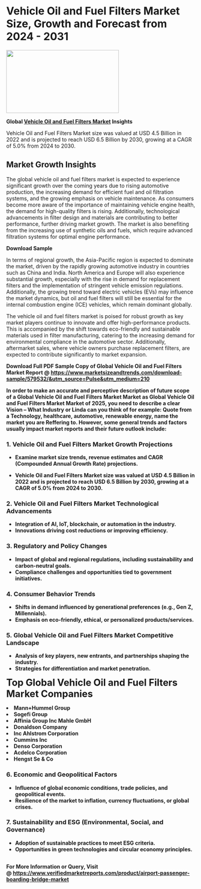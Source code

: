 <H1>Vehicle Oil and Fuel Filters Market Size, Growth and Forecast from 2024 - 2031</H1><img class="aligncenter size-medium wp-image-584254" src="https://thirdeyenews.in/wp-content/uploads/2024/09/Global-Market-Research-300x168.jpeg" alt="" width="300" height="168" /><p><strong>Global&nbsp;<a href="https://www.marketsizeandtrends.com/download-sample/579532/&amp;utm_source=Pulse&amp;utm_medium=210">Vehicle Oil and Fuel Filters Market</a> Insights</strong></p><p>Vehicle Oil and Fuel Filters Market size was valued at USD 4.5 Billion in 2022 and is projected to reach USD 6.5 Billion by 2030, growing at a CAGR of 5.0% from 2024 to 2030.</p><p><h2>Market Growth Insights</h2> <p>The global vehicle oil and fuel filters market is expected to experience significant growth over the coming years due to rising automotive production, the increasing demand for efficient fuel and oil filtration systems, and the growing emphasis on vehicle maintenance. As consumers become more aware of the importance of maintaining vehicle engine health, the demand for high-quality filters is rising. Additionally, technological advancements in filter design and materials are contributing to better performance, further driving market growth. The market is also benefiting from the increasing use of synthetic oils and fuels, which require advanced filtration systems for optimal engine performance.</p> <p><strong>Download Sample</strong></p> <p>In terms of regional growth, the Asia-Pacific region is expected to dominate the market, driven by the rapidly growing automotive industry in countries such as China and India. North America and Europe will also experience substantial growth, especially with the rise in demand for replacement filters and the implementation of stringent vehicle emission regulations. Additionally, the growing trend toward electric vehicles (EVs) may influence the market dynamics, but oil and fuel filters will still be essential for the internal combustion engine (ICE) vehicles, which remain dominant globally.</p> <p>The vehicle oil and fuel filters market is poised for robust growth as key market players continue to innovate and offer high-performance products. This is accompanied by the shift towards eco-friendly and sustainable materials used in filter manufacturing, catering to the increasing demand for environmental compliance in the automotive sector. Additionally, aftermarket sales, where vehicle owners purchase replacement filters, are expected to contribute significantly to market expansion.</p> <p><strong></p><p><span class=""><strong>Download Full PDF Sample Copy of Global Vehicle Oil and Fuel Filters Market Report</strong> @ <a href="https://www.marketsizeandtrends.com/download-sample/579532/&amp;utm_source=Pulse&amp;utm_medium=210" target="_blank">https://www.marketsizeandtrends.com/download-sample/579532/&amp;utm_source=Pulse&amp;utm_medium=210</a></span></p><p>In order to make an accurate and perceptive description of future scope of a Global&nbsp;Vehicle Oil and Fuel Filters Market Market as Global&nbsp;Vehicle Oil and Fuel Filters Market Market of 2025, you need to describe a clear Vision &ndash; What Industry or Linda can you think of for example: Quote from a Technology, healthcare, automotive, renewable energy, name the market you are Reffering to. However, some general trends and factors usually impact market reports and their future outlook include:</p><h3>1.&nbsp;<strong>Vehicle Oil and Fuel Filters Market Growth Projections</strong></h3><ul><li>Examine market size trends, revenue estimates and CAGR (Compounded Annual Growth Rate) projections.</li><li><p>Vehicle Oil and Fuel Filters Market size was valued at USD 4.5 Billion in 2022 and is projected to reach USD 6.5 Billion by 2030, growing at a CAGR of 5.0% from 2024 to 2030.</p></li></ul><h3>2.&nbsp;<strong>Vehicle Oil and Fuel Filters Market Technological Advancements</strong></h3><ul><li>Integration of AI, IoT, blockchain, or automation in the industry.</li><li>Innovations driving cost reductions or improving efficiency.</li></ul><h3>3.&nbsp;<strong>Regulatory and Policy Changes</strong></h3><ul><li>Impact of global and regional regulations, including sustainability and carbon-neutral goals.</li><li>Compliance challenges and opportunities tied to government initiatives.</li></ul><h3>4.&nbsp;<strong>Consumer Behavior Trends</strong></h3><ul><li>Shifts in demand influenced by generational preferences (e.g., Gen Z, Millennials).</li><li>Emphasis on eco-friendly, ethical, or personalized products/services.</li></ul><h3>5.&nbsp;<strong>Global Vehicle Oil and Fuel Filters Market Competitive Landscape</strong></h3><ul><li>Analysis of key players, new entrants, and partnerships shaping the industry.</li><li>Strategies for differentiation and market penetration.</li></ul><p data-pm-slice="1 1 []"><span style="color: inherit; font-family: inherit; font-size: 25px;">Top Global Vehicle Oil and Fuel Filters Market Companies</span></p><div class="" data-test-id=""><p><li>Mann+Hummel Group</li><li> Sogefi Group</li><li> Affinia Group Inc Mahle GmbH</li><li> Donaldson Company</li><li> Inc Ahlstrom Corporation</li><li> Cummins Inc</li><li> Denso Corporation</li><li> Acdelco Corporation</li><li> Hengst Se & Co</li></p></div><h3>6.&nbsp;<strong>Economic and Geopolitical Factors</strong></h3><ul><li>Influence of global economic conditions, trade policies, and geopolitical events.</li><li>Resilience of the market to inflation, currency fluctuations, or global crises.</li></ul><h3>7.&nbsp;<strong>Sustainability and ESG (Environmental, Social, and Governance)</strong></h3><ul><li>Adoption of sustainable practices to meet ESG criteria.</li><li>Opportunities in green technologies and circular economy principles.</li></ul><h2><strong style="font-size: 14px;">For More Information or Query, Visit @&nbsp;</strong><a style="background-color: #ffffff; font-size: 14px;" href="https://www.marketsizeandtrends.com/report/vehicle-oil-and-fuel-filters-market/" target="_blank">https://www.verifiedmarketreports.com/product/airport-passenger-boarding-bridge-market</a></h2>
